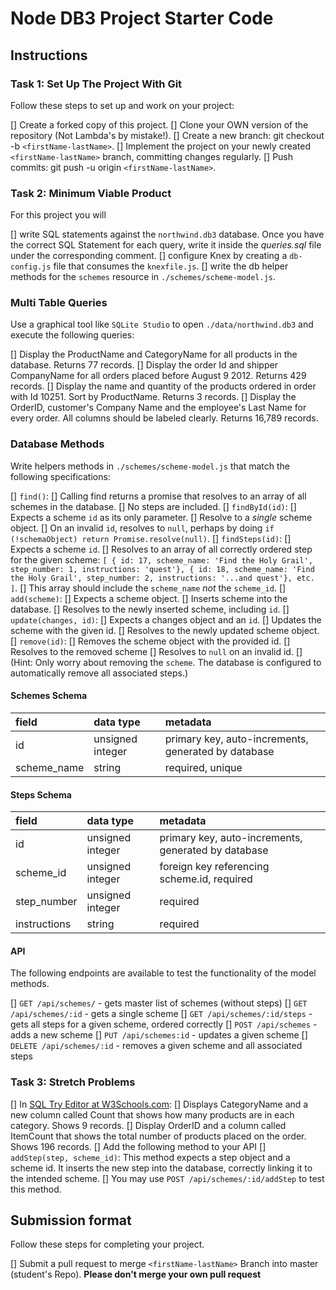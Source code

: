 # Node DB3 Project Starter Code

## Instructions

### Task 1: Set Up The Project With Git

Follow these steps to set up and work on your project:

[] Create a forked copy of this project.
[] Clone your OWN version of the repository (Not Lambda's by mistake!).
[] Create a new branch: git checkout -b `<firstName-lastName>`.
[] Implement the project on your newly created `<firstName-lastName>` branch, committing changes regularly.
[] Push commits: git push -u origin `<firstName-lastName>`.

### Task 2: Minimum Viable Product

For this project you will

[] write SQL statements against the `northwind.db3` database. Once you have the correct SQL Statement for each query, write it inside the _queries.sql_ file under the corresponding comment.
[] configure Knex by creating a `db-config.js` file that consumes the `knexfile.js`.
[] write the db helper methods for the `schemes` resource in `./schemes/scheme-model.js`.

### Multi Table Queries

Use a graphical tool like `SQLite Studio` to open `./data/northwind.db3` and execute the following queries:

[] Display the ProductName and CategoryName for all products in the database. Returns 77 records.
[] Display the order Id and shipper CompanyName for all orders placed before August 9 2012. Returns 429 records.
[] Display the name and quantity of the products ordered in order with Id 10251. Sort by ProductName. Returns 3 records.
[] Display the OrderID, customer's Company Name and the employee's Last Name for every order. All columns should be labeled clearly. Returns 16,789 records.

### Database Methods

Write helpers methods in `./schemes/scheme-model.js` that match the following specifications:

[] `find()`:
  [] Calling find returns a promise that resolves to an array of all schemes in the database.
  [] No steps are included.
[] `findById(id)`:
  [] Expects a scheme `id` as its only parameter.
  [] Resolve to a _single_ scheme object.
  [] On an invalid `id`, resolves to `null`, perhaps by doing `if (!schemaObject) return Promise.resolve(null)`.
[] `findSteps(id)`:
  [] Expects a scheme `id`.
  [] Resolves to an array of all correctly ordered step for the given scheme: `[ { id: 17, scheme_name: 'Find the Holy Grail', step_number: 1, instructions: 'quest'}, { id: 18, scheme_name: 'Find the Holy Grail', step_number: 2, instructions: '...and quest'}, etc. ]`.
  [] This array should include the `scheme_name` _not_ the `scheme_id`.
[] `add(scheme)`:
  [] Expects a scheme object.
  [] Inserts scheme into the database.
  [] Resolves to the newly inserted scheme, including `id`.
[] `update(changes, id)`:
  [] Expects a changes object and an `id`.
  [] Updates the scheme with the given id.
  [] Resolves to the newly updated scheme object.
[] `remove(id)`:
  [] Removes the scheme object with the provided id.
  [] Resolves to the removed scheme
  [] Resolves to `null` on an invalid id.
  [] (Hint: Only worry about removing the `scheme`. The database is configured to automatically remove all associated steps.)

#### Schemes Schema

| field       | data type        | metadata                                            |
| :---------- | :--------------- | :-------------------------------------------------- |
| id          | unsigned integer | primary key, auto-increments, generated by database |
| scheme_name | string           | required, unique                                    |

#### Steps Schema

| field        | data type        | metadata                                            |
| :----------- | :--------------- | :-------------------------------------------------- |
| id           | unsigned integer | primary key, auto-increments, generated by database |
| scheme_id    | unsigned integer | foreign key referencing scheme.id, required         |
| step_number  | unsigned integer | required                                            |
| instructions | string           | required                                            |

#### API

The following endpoints are available to test the functionality of the model methods.

[] `GET /api/schemes/` - gets master list of schemes (without steps)
[] `GET /api/schemes/:id` - gets a single scheme
[] `GET /api/schemes/:id/steps` - gets all steps for a given scheme, ordered correctly
[] `POST /api/schemes` - adds a new scheme
[] `PUT /api/schemes:id` - updates a given scheme
[] `DELETE /api/schemes/:id` - removes a given scheme and all associated steps

### Task 3: Stretch Problems

[] In [SQL Try Editor at W3Schools.com](https://www.w3schools.com/Sql/tryit.asp?filename=trysql_select_top):
  [] Displays CategoryName and a new column called Count that shows how many products are in each category. Shows 9 records.
  [] Display OrderID and a column called ItemCount that shows the total number of products placed on the order. Shows 196 records.
[] Add the following method to your API
  [] `addStep(step, scheme_id)`: This method expects a step object and a scheme id. It inserts the new step into the database, correctly linking it to the intended scheme.
  [] You may use `POST /api/schemes/:id/addStep` to test this method.

## Submission format

Follow these steps for completing your project.

[] Submit a pull request to merge `<firstName-lastName>` Branch into master (student's Repo). **Please don't merge your own pull request**
